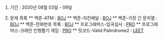 1. 기간 : 2020년 08월 03일 - 09일

2. 문제 목록
** 백준-ATM : [BOJ](https://www.acmicpc.net/problem/11399)
** 백준-치킨배달 : [BOJ](https://www.acmicpc.net/problem/15686)
** 백준-가장 긴 문자열 : [BOJ](https://www.acmicpc.net/problem/3033)
** 백준-전화번호 목록 : [BOJ](https://www.acmicpc.net/problem/5052)
** 프로그래머스-입국심사 : [PRO](https://programmers.co.kr/learn/courses/30/lessons/43238)
** 프로그래머스-크레인 인형뽑기 게임 : [PRO](https://programmers.co.kr/learn/courses/30/lessons/64061)
** 릿코드-Valid Palindrome2 : [LEET](https://leetcode.com/problems/valid-palindrome-ii/)
